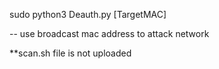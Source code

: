 sudo python3 Deauth.py [TargetMAC]

-- use broadcast mac address to attack network

**scan.sh file is not uploaded
